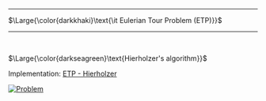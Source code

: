 _____________________________________
$\Large{\color{darkkhaki}\text{\it Eulerian Tour Problem (ETP)}}$  
_____________________________________

<br />

$\Large{\color{darkseagreen}\text{Hierholzer's algorithm}}$

Implementation: [ETP - Hierholzer](https://github.com/pl3onasm/CLRS/tree/main/algorithms/graphs/ETP-Hierholzer/hierholzer.c)

[![Problem](https://img.youtube.com/vi/8MpoO2zA2l4/0.jpg)](https://www.youtube.com/watch?v=8MpoO2zA2l4)
